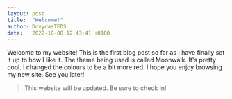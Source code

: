 ```yaml
---
layout: post
title:  "Welcome!"
author: DovydasTEDS
date:   2022-10-08 12:43:41 +0100
---
```


Welcome to my website! This is the first blog post so far as I have finally set it up to how I like it.
The theme being used is called Moonwalk. It's pretty cool. I changed the colours to be a bit more red.
I hope you enjoy browsing my new site. See you later!

>This website will be updated. Be sure to check in!
